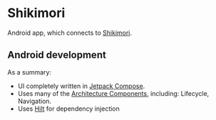 # Shikimori

Android app, which connects to
[Shikimori](https://www.shikimori.one).

## Android development

As a summary:

 * UI completely written in [Jetpack Compose](https://developer.android.com/jetpack/compose).
 * Uses many of the [Architecture Components](https://developer.android.com/topic/libraries/architecture/), including: Lifecycle, Navigation.
 * Uses [Hilt](https://dagger.dev/hilt/) for dependency injection
